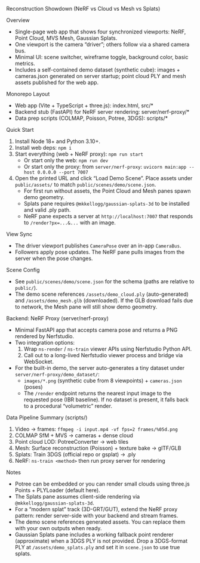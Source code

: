 Reconstruction Showdown (NeRF vs Cloud vs Mesh vs Splats)

Overview
- Single-page web app that shows four synchronized viewports: NeRF, Point Cloud, MVS Mesh, Gaussian Splats.
- One viewport is the camera “driver”; others follow via a shared camera bus.
- Minimal UI: scene switcher, wireframe toggle, background color, basic metrics.
 - Includes a self-contained demo dataset (synthetic cube): images + cameras.json generated on server startup; point cloud PLY and mesh assets published for the web app.

Monorepo Layout
- Web app (Vite + TypeScript + three.js): index.html, src/*
- Backend stub (FastAPI) for NeRF server rendering: server/nerf-proxy/*
- Data prep scripts (COLMAP, Poisson, Potree, 3DGS): scripts/*

Quick Start
1) Install Node 18+ and Python 3.10+.
2) Install web deps: `npm i`
3) Start everything (web + NeRF proxy): `npm run start`
   - Or start only the web: `npm run dev`
   - Or start only the proxy: from `server/nerf-proxy`: `uvicorn main:app --host 0.0.0.0 --port 7007`
4) Open the printed URL and click “Load Demo Scene”. Place assets under `public/assets/` to match `public/scenes/demo/scene.json`.
   - For first run without assets, the Point Cloud and Mesh panes spawn demo geometry.
   - Splats pane requires `@mkkellogg/gaussian-splats-3d` to be installed and valid .ply path.
   - NeRF pane expects a server at `http://localhost:7007` that responds to `/render?px=...&...` with an image.

View Sync
- The driver viewport publishes `CameraPose` over an in-app `CameraBus`.
- Followers apply pose updates. The NeRF pane pulls images from the server when the pose changes.

Scene Config
- See `public/scenes/demo/scene.json` for the schema (paths are relative to `public/`).
 - The demo scene references `/assets/demo_cloud.ply` (auto-generated) and `/assets/demo_mesh.glb` (downloaded). If the GLB download fails due to network, the Mesh pane will still show demo geometry.

Backend: NeRF Proxy (server/nerf-proxy)
- Minimal FastAPI app that accepts camera pose and returns a PNG rendered by Nerfstudio.
- Two integration options:
  1) Wrap `ns-render` / `ns-train` viewer APIs using Nerfstudio Python API.
  2) Call out to a long-lived Nerfstudio viewer process and bridge via WebSocket.
 - For the built-in demo, the server auto-generates a tiny dataset under `server/nerf-proxy/demo_dataset/`:
   - `images/*.png` (synthetic cube from 8 viewpoints) + `cameras.json` (poses)
   - The `/render` endpoint returns the nearest input image to the requested pose (IBR baseline). If no dataset is present, it falls back to a procedural “volumetric” render.

Data Pipeline Summary (scripts/)
1) Video → frames: `ffmpeg -i input.mp4 -vf fps=2 frames/%05d.png`
2) COLMAP SfM + MVS → cameras + dense cloud
3) Point cloud LOD: PotreeConverter → web tiles
4) Mesh: Surface reconstruction (Poisson) + texture bake → glTF/GLB
5) Splats: Train 3DGS (official repo or gsplat) → .ply
6) NeRF: `ns-train <method>` then run proxy server for rendering

Notes
- Potree can be embedded or you can render small clouds using three.js Points + PLYLoader (default here).
- The Splats pane assumes client-side rendering via `@mkkellogg/gaussian-splats-3d`.
- For a “modern splat” track (3D-GRT/GUT), extend the NeRF proxy pattern: render server-side with your backend and stream frames.
 - The demo scene references generated assets. You can replace them with your own outputs when ready.
 - Gaussian Splats pane includes a working fallback point renderer (approximate) when a 3DGS PLY is not provided. Drop a 3DGS-format PLY at `/assets/demo_splats.ply` and set it in `scene.json` to use true splats.
